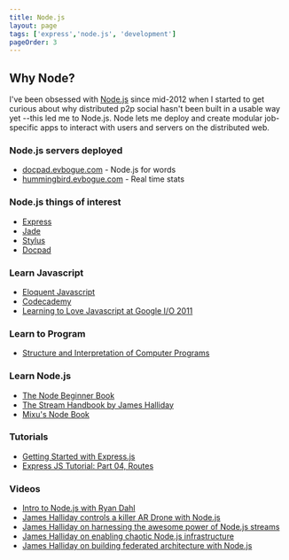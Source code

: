 ```yaml
---
title: Node.js
layout: page
tags: ['express','node.js', 'development']
pageOrder: 3
---
```


Why Node?
-------

I've been obsessed with [Node.js](http://nodejs.org/) since mid-2012 when I started to get curious about why distributed p2p social hasn't been built in a usable way yet --this led me to Node.js. Node lets me deploy and create modular job-specific apps to interact with users and servers on the distributed web.

### Node.js servers deployed

+ [docpad.evbogue.com](http://docpad.evbogue.com) - Node.js for words
+ [hummingbird.evbogue.com](http://hummingbird.evbogue.com) - Real time stats

### Node.js things of interest

+ [Express](http://expressjs.com/)
+ [Jade](http://jade-lang.com/)
+ [Stylus](http://learnboost.github.com/stylus/)
+ [Docpad](http://docpad.org)

### Learn Javascript

+ [Eloquent Javascript](http://eloquentjavascript.net/)
+ [Codecademy](http://codecademy.com/)
+ [Learning to Love Javascript at Google I/O 2011](https://www.youtube.com/watch?v=seX7jYI96GE)

### Learn to Program

+ [Structure and Interpretation of Computer Programs](http://mitpress.mit.edu/sicp/full-text/book/book-Z-H-4.html#%_toc_start)

### Learn Node.js

+ [The Node Beginner Book](http://www.nodebeginner.org/)
+ [The Stream Handbook by James Halliday](https://github.com/substack/stream-handbook)
+ [Mixu's Node Book](http://book.mixu.net/single.html)

### Tutorials

+ [Getting Started with Express.js](http://howtonode.org/getting-started-with-express)
+ [Express JS Tutorial: Part 04, Routes](http://youtu.be/Hc3v6wbmebQ)

### Videos
+ [Intro to Node.js with Ryan Dahl](http://www.youtube.com/watch?v=jo_B4LTHi3I)
+ [James Halliday controls a killer AR Drone with Node.js](https://www.youtube.com/watch?v=zgt-jNqbxF8)
+ [James Halliday on harnessing the awesome power of Node.js streams](https://www.youtube.com/watch?v=lQAV3bPOYHo)
+ [James Halliday on enabling chaotic Node.js infrastructure](https://www.youtube.com/watch?v=ZI2whsVNAz4)
+ [James Halliday on building federated architecture with Node.js](https://www.youtube.com/watch?v=84PE6EF3YWY)